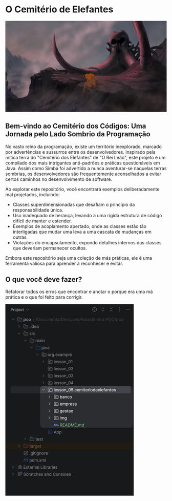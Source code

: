 # O Cemitério de Elefantes

![img.png](img/img.png)

## Bem-vindo ao Cemitério dos Códigos: Uma Jornada pelo Lado Sombrio da Programação

No vasto reino da programação, existe um território inexplorado, marcado por advertências e sussurros entre os desenvolvedores. 
Inspirado pela mítica terra do "Cemitério dos Elefantes" de "O Rei Leão", este projeto é um compilado dos mais intrigantes 
anti-padrões e práticas questionáveis em Java. Assim como Simba foi advertido a nunca aventurar-se naquelas terras sombrias, 
os desenvolvedores são frequentemente aconselhados a evitar certos caminhos no desenvolvimento de software.

Ao explorar este repositório, você encontrará exemplos deliberadamente mal projetados, incluindo:

- Classes superdimensionadas que desafiam o princípio da responsabilidade única.
- Uso inadequado de herança, levando a uma rígida estrutura de código difícil de manter e estender.
- Exemplos de acoplamento apertado, onde as classes estão tão interligadas que mudar uma leva a uma cascata de mudanças em outras.
- Violações do encapsulamento, expondo detalhes internos das classes que deveriam permanecer ocultos.

Embora este repositório seja uma coleção de más práticas, ele é uma ferramenta valiosa para aprender a reconhecer e evitar.

## O que você deve fazer?
Refatorar todos os erros que encontrar e anotar o porque era uma má prática e o que foi feito para corrigir.

![img.png](img/package.png)